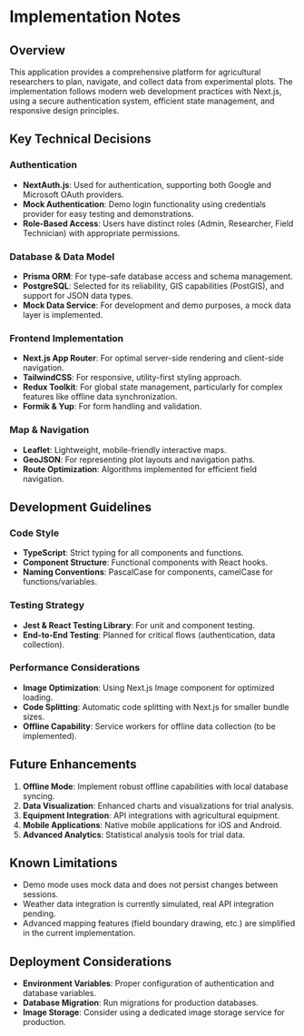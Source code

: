 # Implementation Notes

## Overview

This application provides a comprehensive platform for agricultural researchers to plan, navigate, and collect data from experimental plots. The implementation follows modern web development practices with Next.js, using a secure authentication system, efficient state management, and responsive design principles.

## Key Technical Decisions

### Authentication

- **NextAuth.js**: Used for authentication, supporting both Google and Microsoft OAuth providers.
- **Mock Authentication**: Demo login functionality using credentials provider for easy testing and demonstrations.
- **Role-Based Access**: Users have distinct roles (Admin, Researcher, Field Technician) with appropriate permissions.

### Database & Data Model

- **Prisma ORM**: For type-safe database access and schema management.
- **PostgreSQL**: Selected for its reliability, GIS capabilities (PostGIS), and support for JSON data types.
- **Mock Data Service**: For development and demo purposes, a mock data layer is implemented.

### Frontend Implementation

- **Next.js App Router**: For optimal server-side rendering and client-side navigation.
- **TailwindCSS**: For responsive, utility-first styling approach.
- **Redux Toolkit**: For global state management, particularly for complex features like offline data synchronization.
- **Formik & Yup**: For form handling and validation.

### Map & Navigation

- **Leaflet**: Lightweight, mobile-friendly interactive maps.
- **GeoJSON**: For representing plot layouts and navigation paths.
- **Route Optimization**: Algorithms implemented for efficient field navigation.

## Development Guidelines

### Code Style

- **TypeScript**: Strict typing for all components and functions.
- **Component Structure**: Functional components with React hooks.
- **Naming Conventions**: PascalCase for components, camelCase for functions/variables.

### Testing Strategy

- **Jest & React Testing Library**: For unit and component testing.
- **End-to-End Testing**: Planned for critical flows (authentication, data collection).

### Performance Considerations

- **Image Optimization**: Using Next.js Image component for optimized loading.
- **Code Splitting**: Automatic code splitting with Next.js for smaller bundle sizes.
- **Offline Capability**: Service workers for offline data collection (to be implemented).

## Future Enhancements

1. **Offline Mode**: Implement robust offline capabilities with local database syncing.
2. **Data Visualization**: Enhanced charts and visualizations for trial analysis.
3. **Equipment Integration**: API integrations with agricultural equipment.
4. **Mobile Applications**: Native mobile applications for iOS and Android.
5. **Advanced Analytics**: Statistical analysis tools for trial data.

## Known Limitations

- Demo mode uses mock data and does not persist changes between sessions.
- Weather data integration is currently simulated, real API integration pending.
- Advanced mapping features (field boundary drawing, etc.) are simplified in the current implementation.

## Deployment Considerations

- **Environment Variables**: Proper configuration of authentication and database variables.
- **Database Migration**: Run migrations for production databases.
- **Image Storage**: Consider using a dedicated image storage service for production.